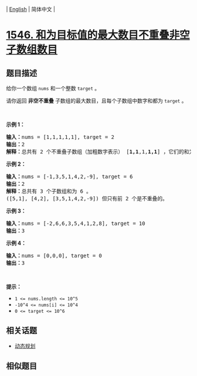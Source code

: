 
| [English](README_EN.md) | 简体中文 |

# [1546. 和为目标值的最大数目不重叠非空子数组数目](https://leetcode-cn.com/problems/maximum-number-of-non-overlapping-subarrays-with-sum-equals-target/)

## 题目描述

<p>给你一个数组&nbsp;<code>nums</code>&nbsp;和一个整数&nbsp;<code>target</code>&nbsp;。</p>

<p>请你返回&nbsp;<strong>非空不重叠</strong>&nbsp;子数组的最大数目，且每个子数组中数字和都为 <code>target</code>&nbsp;。</p>

<p>&nbsp;</p>

<p><strong>示例 1：</strong></p>

<pre><strong>输入：</strong>nums = [1,1,1,1,1], target = 2
<strong>输出：</strong>2
<strong>解释：</strong>总共有 2 个不重叠子数组（加粗数字表示） [<strong>1,1</strong>,1,<strong>1,1</strong>] ，它们的和为目标值 2 。
</pre>

<p><strong>示例 2：</strong></p>

<pre><strong>输入：</strong>nums = [-1,3,5,1,4,2,-9], target = 6
<strong>输出：</strong>2
<strong>解释：</strong>总共有 3 个子数组和为 6 。
([5,1], [4,2], [3,5,1,4,2,-9]) 但只有前 2 个是不重叠的。</pre>

<p><strong>示例 3：</strong></p>

<pre><strong>输入：</strong>nums = [-2,6,6,3,5,4,1,2,8], target = 10
<strong>输出：</strong>3
</pre>

<p><strong>示例 4：</strong></p>

<pre><strong>输入：</strong>nums = [0,0,0], target = 0
<strong>输出：</strong>3
</pre>

<p>&nbsp;</p>

<p><strong>提示：</strong></p>

<ul>
	<li><code>1 &lt;= nums.length &lt;=&nbsp;10^5</code></li>
	<li><code>-10^4 &lt;= nums[i] &lt;=&nbsp;10^4</code></li>
	<li><code>0 &lt;= target &lt;= 10^6</code></li>
</ul>


## 相关话题

- [动态规划](https://leetcode-cn.com/tag/dynamic-programming)

## 相似题目


